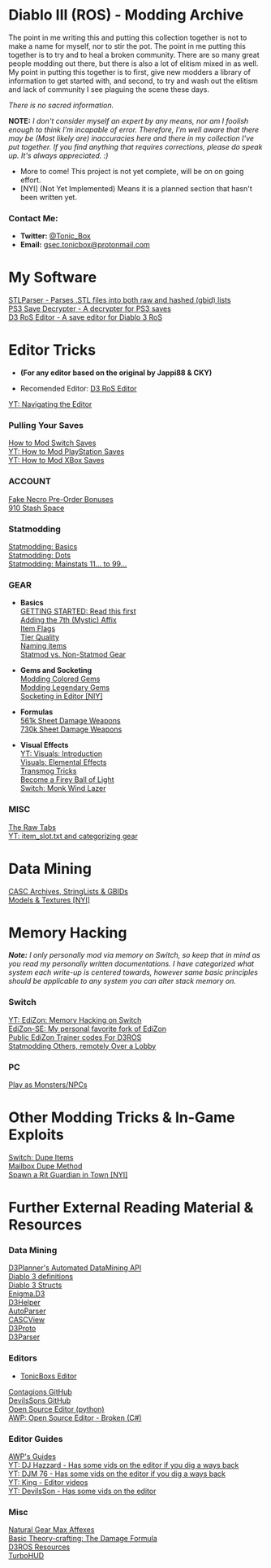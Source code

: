 # Diablo III (ROS) - Modding Archive
The point in me writing this and putting this collection together is not to make a name for myself, nor to stir the pot. The point in me putting this together is to try and to heal a broken community. There are so many great people modding out there, but there is also a lot of elitism mixed in as well. My point in putting this together is to first, give new modders a library of information to get started with, and second, to try and wash out the elitism and lack of community I see plaguing the scene these days.  
  
_There is no sacred information._
  
**NOTE:** _I don't consider myself an expert by any means, nor am I foolish enough to think I'm incapable of error. Therefore, I'm well aware that there may be (Most likely are) inaccuracies here and there in my collection I've put together. If you find anything that requires corrections, please do speak up. It's always appreciated. :)_
  
* More to come! This project is not yet complete, will be on on going effort.  
* [NYI] (Not Yet Implemented) Means it is a planned section that hasn't been written yet.  
  
### Contact Me:  
* **Twitter:** [@Tonic_Box](https://twitter.com/Tonic_Box)
* **Email:** [gsec.tonicbox@protonmail.com](mailto:gsec.tonicbox@protonmail.com)
  
# My Software
[STLParser - Parses .STL files into both raw and hashed (gbid) lists](https://github.com/Tonic-Box/STLParser/releases/tag/2.0)  
[PS3 Save Decrypter - A decrypter for PS3 saves](https://github.com/Tonic-Box/PS3-Save-Decrypter)  
[D3 RoS Editor - A save editor for Diablo 3 RoS](https://github.com/Tonic-Box/D3RoSEdit/releases)  
  
# Editor Tricks
* **(For any editor based on the original by Jappi88 & CKY)**  
  
* Recomended Editor: [D3 RoS Editor](https://github.com/Tonic-Box/D3RoSEdit/releases)    
  
[YT: Navigating the Editor](https://www.youtube.com/watch?v=mdRdimc_Zu0&t=46s)  
  
### Pulling Your Saves
[How to Mod Switch Saves](EditorTricks/EditSwitchSave.md)  
[YT: How to Mod PlayStation Saves](https://www.youtube.com/watch?v=CM6xAo6uH3E)  
[YT: How to Mod XBox Saves](https://www.youtube.com/watch?v=A21lznmZ-K4)  
  
### ACCOUNT  
[Fake Necro Pre-Order Bonuses](EditorTricks/FakeNecroPreOrder.md)  
[910 Stash Space](EditorTricks/910StashSpace.md)  
  
### Statmodding
[Statmodding: Basics](EditorTricks/How2Statmod.md)  
[Statmodding: Dots](EditorTricks/StatmoddingAdvanced.md)  
[Statmodding: Mainstats 11... to 99...](EditorTricks/msStatmodding.md)
  
### GEAR
* **Basics**  
[GETTING STARTED: Read this first](EditorTricks/GettingStartedWithGearModding.md)   
[Adding the 7th (Mystic) Affix](EditorTricks/MysticTabAffex.md)  
[Item Flags](EditorTricks/flags.md)  
[Tier Quality](EditorTricks/TierQuality.md)  
[Naming items](EditorTricks/NamingItems.md)  
[Statmod vs. Non-Statmod Gear](EditorTricks/StatmodVsNonStatmodGear.md)  
  
* **Gems and Socketing**  
[Modding Colored Gems](EditorTricks/coloredGems.md)  
[Modding Legendary Gems](EditorTricks/ModdingLegendaryGems.md)  
[Socketing in Editor [NIY]](EditorTricks/SocketingInEditor.md)  
  
* **Formulas**  
[561k Sheet Damage Weapons](EditorTricks/561kSheetDamageWeapons.md)  
[730k Sheet Damage Weapons](EditorTricks/730kSheetDamageWeapons.md)
  
* **Visual Effects**  
[YT: Visuals: Introduction](https://www.youtube.com/watch?v=OTi-igTs4jI)  
[Visuals: Elemental Effects](EditorTricks/VisualsElementalEffects.md)  
[Transmog Tricks](EditorTricks/TransmogTricks.md)  
[Become a Firey Ball of Light](EditorTricks/FireyBallOfLight.md)  
[Switch: Monk Wind Lazer](EditorTricks/MonkWindLazer.md)  
  
  
### MISC
[The Raw Tabs](EditorTricks/RawTabs.md)  
[YT: item_slot.txt and categorizing gear](https://www.youtube.com/watch?v=rOXRV-bEJHM&t=295s)  
  
  
# Data Mining
[CASC Archives, StringLists & GBIDs](DataMining/StringListsCASCAndGBIDs.md)    
[Models & Textures [NYI]](DataMining/ModelsAndTextures.md)  
  
  
# Memory Hacking
_**Note:** I only personally mod via memory on Switch, so keep that in mind as you read my personally written documentations. I have categorized what system each write-up is centered towards, however same basic principles should be applicable to any system you can alter stack memory on._  
### Switch
[YT: EdiZon: Memory Hacking on Switch](https://www.youtube.com/watch?v=hzzwIwyvrO8&t=475s)  
[EdiZon-SE: My personal favorite fork of EdiZon](https://github.com/tomvita/EdiZon-SE)  
[Public EdiZon Trainer codes For D3ROS](https://www.cheatslips.com/game/diablo-iii-eternal-collection)  
[Statmodding Others, remotely Over a Lobby](MemoryHacking/StatmodOthersOverLobby.md)  

### PC
[Play as Monsters/NPCs](https://hubpages.com/games-hobbies/How-to-Play-As-Monsters-In-Diablo-III)  
  
  
#  Other Modding Tricks & In-Game Exploits
[Switch: Dupe Items](https://www.youtube.com/watch?v=Kw-0euRXCWY&t=18s)  
[Mailbox Dupe Method](https://www.youtube.com/watch?v=fCq-4dIPulo)  
[Spawn a Rit Guardian in Town [NYI]](Other/SpawnRiftGuardianInTown.md)  
  
  
# Further External Reading Material & Resources
### Data Mining
[D3Planner's Automated DataMining API](https://www.d3planner.com/game/)  
[Diablo 3 definitions](https://www.unknowncheats.me/wiki/Diablo:Diablo_3_Definitions)  
[Diablo 3 Structs](https://www.unknowncheats.me/wiki/Diablo:D3_Base_Structs)  
[Enigma.D3](https://github.com/daugis29/Enigma.D3)  
[D3Helper](https://github.com/d3bug1/D3Helper.Public)  
[AutoParser](https://github.com/d07RiV/AutoParser)  
[CASCView](http://www.zezula.net/en/casc/main.html)  
[D3Proto](https://github.com/hazzik/d3proto)  
[D3Parser](https://github.com/CaiMiao/D3Parser)  

### Editors
* [TonicBoxs Editor](https://github.com/Tonic-Box/D3RoSEdit/releases)  

[Contagions GitHub](https://github.com/ooCONTAGIONoo/)  
[DevilsSons GitHub](https://github.com/xXTheDevilsSonXx/)  
[Open Source Editor (python)](https://github.com/unixtreme/D3Edit/)  
[AWP: Open Source Editor - Broken (C#)](http://diiiedit.awp-ent.com/Source/)  

### Editor Guides
[AWP's Guides](http://forum.awp-ent.com/index.php/guide)  
[YT: DJ Hazzard - Has some vids on the editor if you dig a ways back](https://www.youtube.com/user/7funnyman)  
[YT: DJM 76 - Has some vids on the editor if you dig a ways back](https://www.youtube.com/user/Kradnamx)  
[YT: King - Editor videos](https://www.youtube.com/channel/UCZ-zY0gIxu3Eiaw1TxEdcTA)  
[YT: DevilsSon - Has some vids on the editor](https://www.youtube.com/channel/UCLBAkdoPx5PuABYIthCK0Rw)  

### Misc
[Natural Gear Max Affexes](https://docs.google.com/spreadsheets/d/1UlY9Io0rK87rUGXqoAspSExOT9W9MvrBSssSCL5cSuw/edit#gid=0)  
[Basic Theory-crafting: The Damage Formula](http://diablo.blizzpro.com/2014/05/17/basic-theorycrafting-damage-formula/)  
[D3ROS Resources](http://d3resource.com/)  
[TurboHUD](https://www.ownedcore.com/forums/diablo-3/turbohud/turbohud-releases/)  
